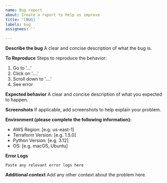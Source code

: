 ```yaml
---
name: Bug report
about: Create a report to help us improve
title: '[BUG] '
labels: bug
assignees: ''

---
```


**Describe the bug**
A clear and concise description of what the bug is.

**To Reproduce**
Steps to reproduce the behavior:
1. Go to '...'
2. Click on '....'
3. Scroll down to '....'
4. See error

**Expected behavior**
A clear and concise description of what you expected to happen.

**Screenshots**
If applicable, add screenshots to help explain your problem.

**Environment (please complete the following information):**
 - AWS Region: [e.g. us-east-1]
 - Terraform Version: [e.g. 1.5.0]
 - Python Version: [e.g. 3.12]
 - OS: [e.g. macOS, Ubuntu]

**Error Logs**
```
Paste any relevant error logs here
```

**Additional context**
Add any other context about the problem here.